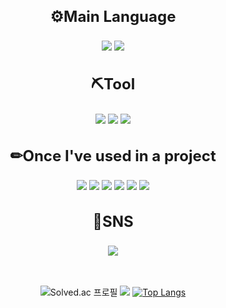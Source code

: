 <div align="center">
  <h3 style="font-size: 24px;"> ⚙Main Language</h3>
  <img src="https://img.shields.io/badge/C++-0000FF?style=flat-square&logo=cplusplus&logoColor=#00599C"/>
  <img src="https://img.shields.io/badge/C%23-0000FF?style=flat-square&logo=csharp&logoColor=white"/>
   
  <h3 style="font-size: 24px;">⛏Tool</h3>
  <img src="https://img.shields.io/badge/UNITY-000000?style=flat-square&logo=unity&logoColor=FFFFFF"/>
  <img src="https://img.shields.io/badge/Eclipse-000000?style=flat-square&logo=eclipseide&logoColor=#2C2255"/>
  <img src="https://img.shields.io/badge/Visual Studio-000000?style=flat-square&logo=visualstudio&logoColor=#5C2D91"/>

  <h3 style="font-size: 24px;">✏Once I've used in a project</h3>
  <img src="https://img.shields.io/badge/Lua-800080?style=flat-square&logo=lua&logoColor=#2C2D72"/>
  <img src="https://img.shields.io/badge/Python-800080?style=flat-square&logo=python&logoColor=#3776AB"/>
  <img src="https://img.shields.io/badge/AR Foundation-800080?style=flat-square&l"/>
  <img src="https://img.shields.io/badge/Pandas-800080?style=flat-square&logo=pandas&logoColor=#150458"/>
  <img src="https://img.shields.io/badge/MySQL-800080?style=flat-square&logo=mysql&logoColor=#4479A1"/>
  <img src="https://img.shields.io/badge/Roblox Studio-800080?style=flat-square&logo=robloxstudio&logoColor=#00A2FF"/>

<h3 style="font-size: 24px;">📖SNS</h3>
  <a href="https://end-of-code.tistory.com/" target="_blank"><img src="https://img.shields.io/badge/Tistory-008000?style=flat-square&logo=tistory&logoColor=#000000"/></a>

<br></br>
![[Solved.ac 프로필](https://solved.ac/profile/iteyh812)](http://mazassumnida.wtf/api/v2/generate_badge?boj=iteyh812)
<img src="http://mazandi.herokuapp.com/api?handle=iteyh812&theme=warm"/>
[![Top Langs](https://github-readme-stats.vercel.app/api/top-langs/?username=developerYHLee)](https://github.com/developerYHLee/github-readme-stats)
  
</div>
<!--
**developerYHLee/developerYHLee** is a ✨ _special_ ✨ repository because its `README.md` (this file) appears on your GitHub profile.

Here are some ideas to get you started:

- 🔭 I’m currently working on ...
- 🌱 I’m currently learning ...
- 👯 I’m looking to collaborate on ...
- 🤔 I’m looking for help with ...
- 💬 Ask me about ...
- 📫 How to reach me: ...
- 😄 Pronouns: ...
- ⚡ Fun fact: ...
-->
